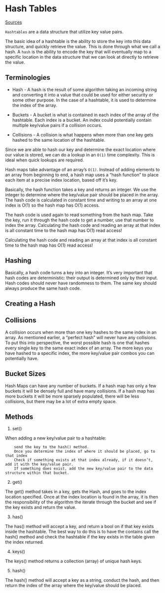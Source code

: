 # Hash Tables

[Sources](https://codefellows.github.io/common_curriculum/data_structures_and_algorithms/Code_401/class-30/resources/Hashtables.html)

`Hashtables` are a data structure that utilize key value pairs.

The basic idea of a hashtable is the ability to store the key into this data structure, and quickly retrieve the value. This is done through what we call a hash. A `hash` is the ability to encode the key that will eventually map to a specific location in the data structure that we can look at directly to retrieve the value.

## Terminologies

* Hash - A hash is the result of some algorithm taking an incoming string and converting it into a value that could be used for either security or some other purpose. In the case of a hashtable, it is used to determine the index of the array.

* Buckets -  A bucket is what is contained in each index of the array of the hashtable. Each index is a bucket. An index could potentially contain multiple key/value pairs if a collision occurs.

* Collisions -  A collision is what happens when more than one key gets hashed to the same location of the hashtable.

Since we are able to hash our key and determine the exact location where our value is stored, we can do a lookup in an `O(1)` time complexity. This is ideal when quick lookups are required.

Hash maps take advantage of an array’s `O(1)`.  Instead of adding elements to an array from beginning to end, a hash map uses a “hash function” to place each item at a precise index location, based off it’s key.

Basically, the hash function takes a key and returns an integer. We use the integer to determine where the key/value pair should be placed in the array. The hash code is calculated in constant time and writing to an array at one index is O(1) so the hash map has O(1) access.

The hash code is used again to read something from the hash map. Take the key, run it through the hash code to get a number, use that number to index the array. Calculating the hash code and reading an array at that index is all constant time to the hash map has O(1) read access!

Calculating the hash code and reading an array at that index is all constant time to the hash map has O(1) read access!

## Hashing

Basically, a hash code turns a key into an integer. It’s very important that hash codes are deterministic: their output is determined only by their input. Hash codes should never have randomness to them. The same key should always produce the same hash code.

## Creating a Hash


## Collisions

A collision occurs when more than one key hashes to the same index in an array. As mentioned earlier, a “perfect hash” will never have any collisions. To put this into perspective, the worst possible hash is one that hashes every single key to the same exact index of an array. The more keys you have hashed to a specific index, the more key/value pair combos you can potentially have.

## Bucket Sizes

Hash Maps can have any number of buckets. If a hash map has only a few buckets it will be densely full and have many collisions. If a hash map has more buckets it will be more sparsely populated, there will be less collisions, but there may be a lot of extra empty space.

## Methods

1. set()

When adding a new key/value pair to a hashtable:

```
    send the key to the hash() method.
    Once you determine the index of where it should be placed, go to that index
    Check if something exists at that index already, if it doesn’t, add it with the key/value pair.
    If something does exist, add the new key/value pair to the data structure within that bucket.
```

2. get()

The get() method takes in a key, gets the Hash, and goes to the index location specified. Once at the index location is found in the array, it is then the responsibility of the algorithm the iterate through the bucket and see if the key exists and return the value.

3. has()

The has() method will accept a key, and return a bool on if that key exists inside the hashtable. The best way to do this is to have the contains call the hash() method and check the hashtable if the key exists in the table given the index returned.

4. keys()

The keys() method returns a collection (array) of unique hash keys.

5. hash()

The hash() method will accept a key as a string, conduct the hash, and then return the index of the array where the key/value should be placed.